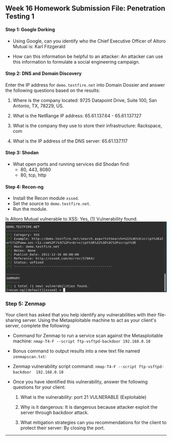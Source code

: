 ## Week 16 Homework Submission File: Penetration Testing 1

#### Step 1: Google Dorking


- Using Google, can you identify who the Chief Executive Officer of Altoro Mutual is: Karl Fitzgerald

- How can this information be helpful to an attacker: An attacker can use this information to formulate a social engineering campaign.


#### Step 2: DNS and Domain Discovery

Enter the IP address for `demo.testfire.net` into Domain Dossier and answer the following questions based on the results:

  1. Where is the company located: 9725 Datapoint Drive, Suite 100, San Antonio, TX, 78229, US.

  2. What is the NetRange IP address: 65.61.137.64 - 65.61.137.127

  3. What is the company they use to store their infrastructure: Rackspace, com

  4. What is the IP address of the DNS server: 65.61.137.117

#### Step 3: Shodan

- What open ports and running services did Shodan find:
  * 80, 443, 8080
  * 80, tcp, http

#### Step 4: Recon-ng

- Install the Recon module `xssed`. 
- Set the source to `demo.testfire.net`. 
- Run the module. 

Is Altoro Mutual vulnerable to XSS: Yes, (1) Vulnerability found.
![](Images/result.png)

### Step 5: Zenmap

Your client has asked that you help identify any vulnerabilities with their file-sharing server. Using the Metasploitable machine to act as your client's server, complete the following:

- Command for Zenmap to run a service scan against the Metasploitable machine: `nmap-T4-F --script ftp-vsftpd-backdoor 192.168.0.10`
 
- Bonus command to output results into a new text file named `zenmapscan.txt`:

- Zenmap vulnerability script command: `nmap-T4-F --script ftp-vsftpd-backdoor  192.168.0.10`

- Once you have identified this vulnerability, answer the following questions for your client:
  1. What is the vulnerability: port 21 VULNERABLE (Exploitable)

  2. Why is it dangerous: It is dangerous because attacker exploit the server through backdoor attack.

  3. What mitigation strategies can you recommendations for the client to protect their server: By closing the port.
     
---
